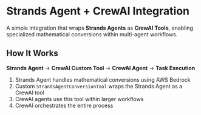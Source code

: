 # Strands Agent + CrewAI Integration

A simple integration that wraps **Strands Agents** as **CrewAI Tools**, enabling specialized mathematical conversions within multi-agent workflows.

## How It Works

**Strands Agent** → **CrewAI Custom Tool** → **CrewAI Agent** → **Task Execution**

1. Strands Agent handles mathematical conversions using AWS Bedrock
2. Custom `StrandsAgentConversionTool` wraps the Strands Agent as a CrewAI tool  
3. CrewAI agents use this tool within larger workflows
4. CrewAI orchestrates the entire process